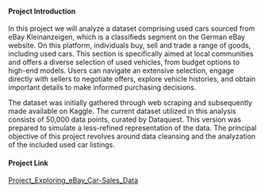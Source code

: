 #### Project Introduction
In this project we will analyze a dataset comprising used cars sourced from eBay Kleinanzeigen, which is a classifieds segment on the German eBay website. On this platform, individuals buy, sell and trade a range of goods, including used cars. This section is specifically aimed at local communities and offers a diverse selection of used vehicles, from budget options to high-end models. Users can navigate an extensive selection, engage directly with sellers to negotiate offers, explore vehicle histories, and obtain important details to make informed purchasing decisions.

The dataset was initially gathered through web scraping and subsequently made available on Kaggle. The current dataset utilized in this analysis consists of 50,000 data points, curated by Dataquest. This version was prepared to simulate a less-refined representation of the data. The principal objective of this project revolves around data cleansing and the analyzation of the included used car listings.

#### Project Link
[Project_Exploring_eBay_Car-Sales_Data](https://github.com/datalex42/Dataquest-A-Collection-of-Data-Science-Projects/blob/443f5966a53b5f542c1efe46e305a651bae9686e/Project_Exploring_eBay_Car-Sales_Data/3_Project_Exploring_eBay_Car-Sales_Data.ipynb)
